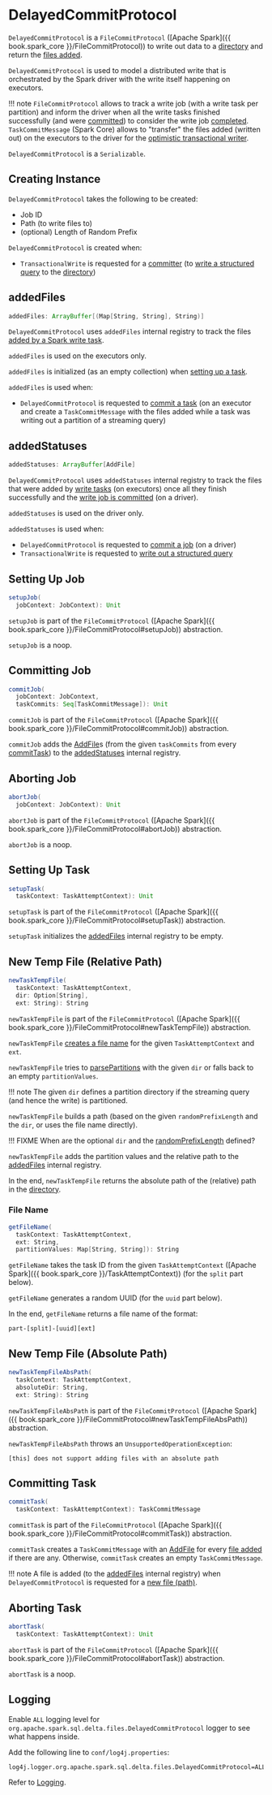 # DelayedCommitProtocol

`DelayedCommitProtocol` is a `FileCommitProtocol` ([Apache Spark]({{ book.spark_core }}/FileCommitProtocol)) to write out data to a [directory](#path) and return the [files added](#addedStatuses).

`DelayedCommitProtocol` is used to model a distributed write that is orchestrated by the Spark driver with the write itself happening on executors.

!!! note
    `FileCommitProtocol` allows to track a write job (with a write task per partition) and inform the driver when all the write tasks finished successfully (and were [committed](#commitTask)) to consider the write job [completed](#commitJob). `TaskCommitMessage` (Spark Core) allows to "transfer" the files added (written out) on the executors to the driver for the [optimistic transactional writer](TransactionalWrite.md#writeFiles).

`DelayedCommitProtocol` is a `Serializable`.

## Creating Instance

`DelayedCommitProtocol` takes the following to be created:

* <span id="jobId"> Job ID
* <span id="path"> Path (to write files to)
* <span id="randomPrefixLength"> (optional) Length of Random Prefix

`DelayedCommitProtocol` is created when:

* `TransactionalWrite` is requested for a [committer](TransactionalWrite.md#getCommitter) (to [write a structured query](TransactionalWrite.md#writeFiles) to the [directory](#path))

## <span id="addedFiles"> addedFiles

```scala
addedFiles: ArrayBuffer[(Map[String, String], String)]
```

`DelayedCommitProtocol` uses `addedFiles` internal registry to track the files [added by a Spark write task](#newTaskTempFile).

`addedFiles` is used on the executors only.

`addedFiles` is initialized (as an empty collection) when [setting up a task](#setupTask).

`addedFiles` is used when:

* `DelayedCommitProtocol` is requested to [commit a task](#commitTask) (on an executor and create a `TaskCommitMessage` with the files added while a task was writing out a partition of a streaming query)

## <span id="addedStatuses"> addedStatuses

```scala
addedStatuses: ArrayBuffer[AddFile]
```

`DelayedCommitProtocol` uses `addedStatuses` internal registry to track the files that were added by [write tasks](#commitTask) (on executors) once all they finish successfully and the [write job is committed](#commitJob) (on a driver).

`addedStatuses` is used on the driver only.

`addedStatuses` is used when:

* `DelayedCommitProtocol` is requested to [commit a job](#commitJob) (on a driver)
* `TransactionalWrite` is requested to [write out a structured query](TransactionalWrite.md#writeFiles)

## <span id="setupJob"> Setting Up Job

```scala
setupJob(
  jobContext: JobContext): Unit
```

`setupJob` is part of the `FileCommitProtocol` ([Apache Spark]({{ book.spark_core }}/FileCommitProtocol#setupJob)) abstraction.

`setupJob` is a noop.

## <span id="commitJob"> Committing Job

```scala
commitJob(
  jobContext: JobContext,
  taskCommits: Seq[TaskCommitMessage]): Unit
```

`commitJob` is part of the `FileCommitProtocol` ([Apache Spark]({{ book.spark_core }}/FileCommitProtocol#commitJob)) abstraction.

`commitJob` adds the [AddFile](AddFile.md)s (from the given `taskCommits` from every [commitTask](#commitTask)) to the [addedStatuses](#addedStatuses) internal registry.

## <span id="abortJob"> Aborting Job

```scala
abortJob(
  jobContext: JobContext): Unit
```

`abortJob` is part of the `FileCommitProtocol` ([Apache Spark]({{ book.spark_core }}/FileCommitProtocol#abortJob)) abstraction.

`abortJob` is a noop.

## <span id="setupTask"> Setting Up Task

```scala
setupTask(
  taskContext: TaskAttemptContext): Unit
```

`setupTask` is part of the `FileCommitProtocol` ([Apache Spark]({{ book.spark_core }}/FileCommitProtocol#setupTask)) abstraction.

`setupTask` initializes the [addedFiles](#addedFiles) internal registry to be empty.

## <span id="newTaskTempFile"> New Temp File (Relative Path)

```scala
newTaskTempFile(
  taskContext: TaskAttemptContext,
  dir: Option[String],
  ext: String): String
```

`newTaskTempFile` is part of the `FileCommitProtocol` ([Apache Spark]({{ book.spark_core }}/FileCommitProtocol#newTaskTempFile)) abstraction.

`newTaskTempFile` [creates a file name](#getFileName) for the given `TaskAttemptContext` and `ext`.

`newTaskTempFile` tries to [parsePartitions](#parsePartitions) with the given `dir` or falls back to an empty `partitionValues`.

!!! note
    The given `dir` defines a partition directory if the streaming query (and hence the write) is partitioned.

`newTaskTempFile` builds a path (based on the given `randomPrefixLength` and the `dir`, or uses the file name directly).

!!! FIXME
    When are the optional `dir` and the [randomPrefixLength](#randomPrefixLength) defined?

`newTaskTempFile` adds the partition values and the relative path to the [addedFiles](#addedFiles) internal registry.

In the end, `newTaskTempFile` returns the absolute path of the (relative) path in the [directory](#path).

### <span id="getFileName"> File Name

```scala
getFileName(
  taskContext: TaskAttemptContext,
  ext: String,
  partitionValues: Map[String, String]): String
```

`getFileName` takes the task ID from the given `TaskAttemptContext` ([Apache Spark]({{ book.spark_core }}/TaskAttemptContext)) (for the `split` part below).

`getFileName` generates a random UUID (for the `uuid` part below).

In the end, `getFileName` returns a file name of the format:

```text
part-[split]-[uuid][ext]
```

## <span id="newTaskTempFileAbsPath"> New Temp File (Absolute Path)

```scala
newTaskTempFileAbsPath(
  taskContext: TaskAttemptContext,
  absoluteDir: String,
  ext: String): String
```

`newTaskTempFileAbsPath` is part of the `FileCommitProtocol` ([Apache Spark]({{ book.spark_core }}/FileCommitProtocol#newTaskTempFileAbsPath)) abstraction.

`newTaskTempFileAbsPath` throws an `UnsupportedOperationException`:

```text
[this] does not support adding files with an absolute path
```

## <span id="commitTask"> Committing Task

```scala
commitTask(
  taskContext: TaskAttemptContext): TaskCommitMessage
```

`commitTask` is part of the `FileCommitProtocol` ([Apache Spark]({{ book.spark_core }}/FileCommitProtocol#commitTask)) abstraction.

`commitTask` creates a `TaskCommitMessage` with an [AddFile](AddFile.md) for every [file added](#addedFiles) if there are any. Otherwise, `commitTask` creates an empty `TaskCommitMessage`.

!!! note
    A file is added (to the [addedFiles](#addedFiles) internal registry) when `DelayedCommitProtocol` is requested for a [new file (path)](#newTaskTempFile).

## <span id="abortTask"> Aborting Task

```scala
abortTask(
  taskContext: TaskAttemptContext): Unit
```

`abortTask` is part of the `FileCommitProtocol` ([Apache Spark]({{ book.spark_core }}/FileCommitProtocol#abortTask)) abstraction.

`abortTask` is a noop.

## Logging

Enable `ALL` logging level for `org.apache.spark.sql.delta.files.DelayedCommitProtocol` logger to see what happens inside.

Add the following line to `conf/log4j.properties`:

```text
log4j.logger.org.apache.spark.sql.delta.files.DelayedCommitProtocol=ALL
```

Refer to [Logging](spark-logging.md).
